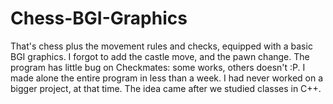 # Chess-BGI-Graphics
That's chess plus the movement rules and checks, equipped with a basic BGI graphics. I forgot to add the castle move, and the pawn change. The program has little bug on Checkmates: some works, others doesn't :P. I made alone the entire program in less than a week. I had never worked on a bigger project, at that time. The idea came after we studied classes in C++. 
